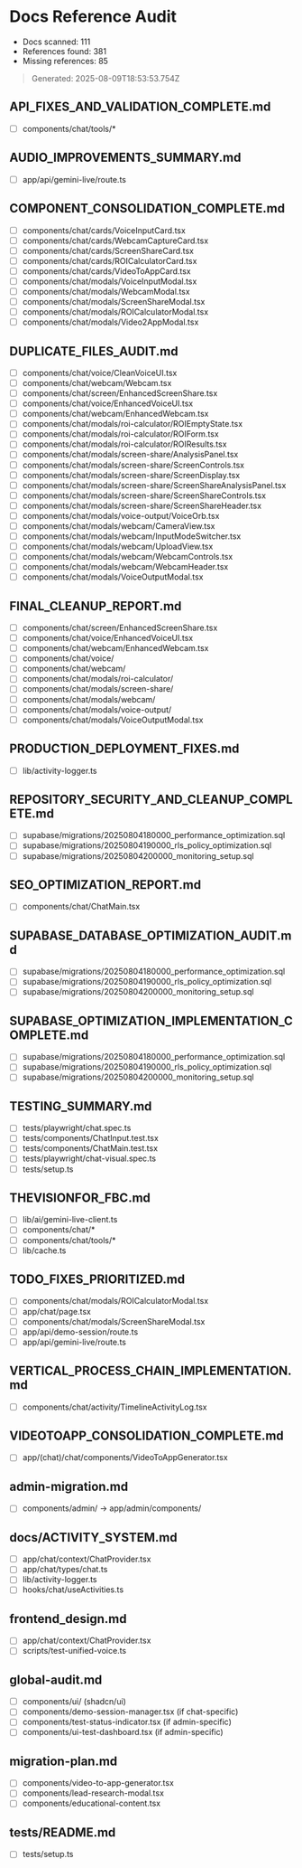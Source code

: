 # Docs Reference Audit

- Docs scanned: 111
- References found: 381
- Missing references: 85

> Generated: 2025-08-09T18:53:53.754Z

## API_FIXES_AND_VALIDATION_COMPLETE.md

- [ ] components/chat/tools/*

## AUDIO_IMPROVEMENTS_SUMMARY.md

- [ ] app/api/gemini-live/route.ts

## COMPONENT_CONSOLIDATION_COMPLETE.md

- [ ] components/chat/cards/VoiceInputCard.tsx
- [ ] components/chat/cards/WebcamCaptureCard.tsx
- [ ] components/chat/cards/ScreenShareCard.tsx
- [ ] components/chat/cards/ROICalculatorCard.tsx
- [ ] components/chat/cards/VideoToAppCard.tsx
- [ ] components/chat/modals/VoiceInputModal.tsx
- [ ] components/chat/modals/WebcamModal.tsx
- [ ] components/chat/modals/ScreenShareModal.tsx
- [ ] components/chat/modals/ROICalculatorModal.tsx
- [ ] components/chat/modals/Video2AppModal.tsx

## DUPLICATE_FILES_AUDIT.md

- [ ] components/chat/voice/CleanVoiceUI.tsx
- [ ] components/chat/webcam/Webcam.tsx
- [ ] components/chat/screen/EnhancedScreenShare.tsx
- [ ] components/chat/voice/EnhancedVoiceUI.tsx
- [ ] components/chat/webcam/EnhancedWebcam.tsx
- [ ] components/chat/modals/roi-calculator/ROIEmptyState.tsx
- [ ] components/chat/modals/roi-calculator/ROIForm.tsx
- [ ] components/chat/modals/roi-calculator/ROIResults.tsx
- [ ] components/chat/modals/screen-share/AnalysisPanel.tsx
- [ ] components/chat/modals/screen-share/ScreenControls.tsx
- [ ] components/chat/modals/screen-share/ScreenDisplay.tsx
- [ ] components/chat/modals/screen-share/ScreenShareAnalysisPanel.tsx
- [ ] components/chat/modals/screen-share/ScreenShareControls.tsx
- [ ] components/chat/modals/screen-share/ScreenShareHeader.tsx
- [ ] components/chat/modals/voice-output/VoiceOrb.tsx
- [ ] components/chat/modals/webcam/CameraView.tsx
- [ ] components/chat/modals/webcam/InputModeSwitcher.tsx
- [ ] components/chat/modals/webcam/UploadView.tsx
- [ ] components/chat/modals/webcam/WebcamControls.tsx
- [ ] components/chat/modals/webcam/WebcamHeader.tsx
- [ ] components/chat/modals/VoiceOutputModal.tsx

## FINAL_CLEANUP_REPORT.md

- [ ] components/chat/screen/EnhancedScreenShare.tsx
- [ ] components/chat/voice/EnhancedVoiceUI.tsx
- [ ] components/chat/webcam/EnhancedWebcam.tsx
- [ ] components/chat/voice/
- [ ] components/chat/webcam/
- [ ] components/chat/modals/roi-calculator/
- [ ] components/chat/modals/screen-share/
- [ ] components/chat/modals/webcam/
- [ ] components/chat/modals/voice-output/
- [ ] components/chat/modals/VoiceOutputModal.tsx

## PRODUCTION_DEPLOYMENT_FIXES.md

- [ ] lib/activity-logger.ts

## REPOSITORY_SECURITY_AND_CLEANUP_COMPLETE.md

- [ ] supabase/migrations/20250804180000_performance_optimization.sql
- [ ] supabase/migrations/20250804190000_rls_policy_optimization.sql
- [ ] supabase/migrations/20250804200000_monitoring_setup.sql

## SEO_OPTIMIZATION_REPORT.md

- [ ] components/chat/ChatMain.tsx

## SUPABASE_DATABASE_OPTIMIZATION_AUDIT.md

- [ ] supabase/migrations/20250804180000_performance_optimization.sql
- [ ] supabase/migrations/20250804190000_rls_policy_optimization.sql
- [ ] supabase/migrations/20250804200000_monitoring_setup.sql

## SUPABASE_OPTIMIZATION_IMPLEMENTATION_COMPLETE.md

- [ ] supabase/migrations/20250804180000_performance_optimization.sql
- [ ] supabase/migrations/20250804190000_rls_policy_optimization.sql
- [ ] supabase/migrations/20250804200000_monitoring_setup.sql

## TESTING_SUMMARY.md

- [ ] tests/playwright/chat.spec.ts
- [ ] tests/components/ChatInput.test.tsx
- [ ] tests/components/ChatMain.test.tsx
- [ ] tests/playwright/chat-visual.spec.ts
- [ ] tests/setup.ts

## THEVISIONFOR_FBC.md

- [ ] lib/ai/gemini-live-client.ts
- [ ] components/chat/*
- [ ] components/chat/tools/*
- [ ] lib/cache.ts

## TODO_FIXES_PRIORITIZED.md

- [ ] components/chat/modals/ROICalculatorModal.tsx
- [ ] app/chat/page.tsx
- [ ] components/chat/modals/ScreenShareModal.tsx
- [ ] app/api/demo-session/route.ts
- [ ] app/api/gemini-live/route.ts

## VERTICAL_PROCESS_CHAIN_IMPLEMENTATION.md

- [ ] components/chat/activity/TimelineActivityLog.tsx

## VIDEOTOAPP_CONSOLIDATION_COMPLETE.md

- [ ] app/(chat)/chat/components/VideoToAppGenerator.tsx

## admin-migration.md

- [ ] components/admin/ → app/admin/components/

## docs/ACTIVITY_SYSTEM.md

- [ ] app/chat/context/ChatProvider.tsx
- [ ] app/chat/types/chat.ts
- [ ] lib/activity-logger.ts
- [ ] hooks/chat/useActivities.ts

## frontend_design.md

- [ ] app/chat/context/ChatProvider.tsx
- [ ] scripts/test-unified-voice.ts

## global-audit.md

- [ ] components/ui/ (shadcn/ui)
- [ ] components/demo-session-manager.tsx (if chat-specific)
- [ ] components/test-status-indicator.tsx (if admin-specific)
- [ ] components/ui-test-dashboard.tsx (if admin-specific)

## migration-plan.md

- [ ] components/video-to-app-generator.tsx
- [ ] components/lead-research-modal.tsx
- [ ] components/educational-content.tsx

## tests/README.md

- [ ] tests/setup.ts

